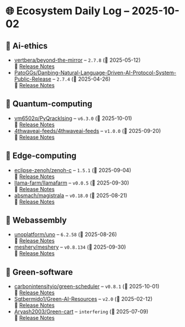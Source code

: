 # 🌐 Ecosystem Daily Log – 2025-10-02

## 🔹 Ai-ethics
- [vertbera/beyond-the-mirror](https://github.com/vertbera/beyond-the-mirror/releases/tag/2.7.8) – `2.7.8` (📅 2025-05-12)  
  🔗 [Release Notes](https://github.com/vertbera/beyond-the-mirror/releases/tag/2.7.8)
- [PatoGGs/Danbing-Natural-Language-Driven-AI-Protocol-System-Public-Release](https://github.com/PatoGGs/Danbing-Natural-Language-Driven-AI-Protocol-System-Public-Release/releases/tag/2.7.4) – `2.7.4` (📅 2025-04-26)  
  🔗 [Release Notes](https://github.com/PatoGGs/Danbing-Natural-Language-Driven-AI-Protocol-System-Public-Release/releases/tag/2.7.4)

## 🔹 Quantum-computing
- [vm6502q/PyQrackIsing](https://github.com/vm6502q/PyQrackIsing/releases/tag/v6.3.0) – `v6.3.0` (📅 2025-10-01)  
  🔗 [Release Notes](https://github.com/vm6502q/PyQrackIsing/releases/tag/v6.3.0)
- [4thwaveai-feeds/4thwaveai-feeds](https://github.com/4thwaveai-feeds/4thwaveai-feeds/releases/tag/v1.0.0) – `v1.0.0` (📅 2025-09-20)  
  🔗 [Release Notes](https://github.com/4thwaveai-feeds/4thwaveai-feeds/releases/tag/v1.0.0)

## 🔹 Edge-computing
- [eclipse-zenoh/zenoh-c](https://github.com/eclipse-zenoh/zenoh-c/releases/tag/1.5.1) – `1.5.1` (📅 2025-09-04)  
  🔗 [Release Notes](https://github.com/eclipse-zenoh/zenoh-c/releases/tag/1.5.1)
- [llama-farm/llamafarm](https://github.com/llama-farm/llamafarm/releases/tag/v0.0.5) – `v0.0.5` (📅 2025-09-30)  
  🔗 [Release Notes](https://github.com/llama-farm/llamafarm/releases/tag/v0.0.5)
- [absmach/magistrala](https://github.com/absmach/magistrala/releases/tag/v0.18.0) – `v0.18.0` (📅 2025-08-21)  
  🔗 [Release Notes](https://github.com/absmach/magistrala/releases/tag/v0.18.0)

## 🔹 Webassembly
- [unoplatform/uno](https://github.com/unoplatform/uno/releases/tag/6.2.58) – `6.2.58` (📅 2025-08-26)  
  🔗 [Release Notes](https://github.com/unoplatform/uno/releases/tag/6.2.58)
- [meshery/meshery](https://github.com/meshery/meshery/releases/tag/v0.8.134) – `v0.8.134` (📅 2025-09-30)  
  🔗 [Release Notes](https://github.com/meshery/meshery/releases/tag/v0.8.134)

## 🔹 Green-software
- [carbonintensityio/green-scheduler](https://github.com/carbonintensityio/green-scheduler/releases/tag/v0.8.1) – `v0.8.1` (📅 2025-10-01)  
  🔗 [Release Notes](https://github.com/carbonintensityio/green-scheduler/releases/tag/v0.8.1)
- [Sgtbermido1/Green-AI-Resources](https://github.com/Sgtbermido1/Green-AI-Resources/releases/tag/v2.0) – `v2.0` (📅 2025-02-12)  
  🔗 [Release Notes](https://github.com/Sgtbermido1/Green-AI-Resources/releases/tag/v2.0)
- [Aryash2003/Green-cart](https://github.com/Aryash2003/Green-cart/releases/tag/interfering) – `interfering` (📅 2025-07-09)  
  🔗 [Release Notes](https://github.com/Aryash2003/Green-cart/releases/tag/interfering)